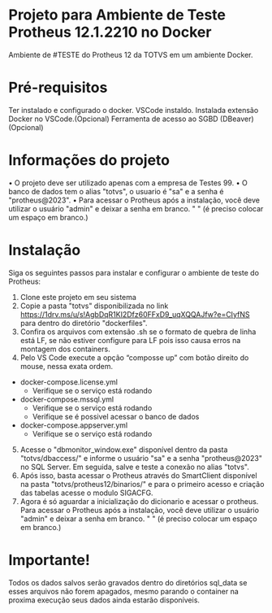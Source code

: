 # Projeto para Ambiente de Teste Protheus 12.1.2210 no Docker
Ambiente de #TESTE do Protheus 12 da TOTVS em um ambiente Docker.

# Pré-requisitos
Ter instalado e configurado o docker.
VSCode instaldo.
Instalada extensão Docker no VSCode.(Opcional)
Ferramenta de acesso ao SGBD (DBeaver)(Opcional)

# Informações do projeto

•	O projeto deve ser utilizado apenas com a empresa de Testes 99. 
•	O banco de dados tem o alias "totvs", o usuario é "sa" e a senha é "protheus@2023". 
•	Para acessar o Protheus após a instalação, você deve utilizar o usuário "admin" e deixar a senha em branco. " " (é preciso colocar um espaço em branco.)

# Instalação
Siga os seguintes passos para instalar e configurar o ambiente de teste do Protheus:
1.	Clone este projeto em seu sistema
2.	Copie a pasta "totvs" disponibilizada no link https://1drv.ms/u/s!AgbDqR1KI2Dfz60FFxD9_uqXQQAJfw?e=CIyfNS para dentro do diretório "dockerfiles".
3.	Confira os arquivos com extensão .sh se o formato de quebra de linha está LF, se não estiver configure para LF pois isso causa erros na montagem dos containers.
4.	Pelo VS Code execute a opção “composse up” com botão direito do mouse, nessa exata ordem.
  *  docker-compose.license.yml
      - Verifique se o serviço está rodando
  *  docker-compose.mssql.yml
      - Verifique se o serviço está rodando
      - Verifique se é possivel acessar o banco de dados
  *  docker-compose.appserver.yml
      - Verifique se o serviço está rodando

5.	Acesse o "dbmonitor_window.exe" disponível dentro da pasta "totvs/dbaccess/" e informe o usuário "sa" e a senha "protheus@2023" no SQL Server. Em seguida, salve e teste a conexão no alias "totvs".
6.	Após isso, basta acessar o Protheus através do SmartClient disponível na pasta "totvs/protheus12/binarios/" e para o primeiro acesso e criação das tabelas acesse o modulo SIGACFG.
7.  Agora é só aguardar a inicialização do dicionario e acessar o protheus. Para acessar o Protheus após a instalação, você deve utilizar o usuário "admin" e deixar a senha em branco. " " (é preciso colocar um espaço em branco.)

# Importante!
Todos os dados salvos serão gravados dentro do diretórios sql_data se esses arquivos não forem apagados, mesmo parando o container na proxima execução seus dados ainda estarão disponíveis.


